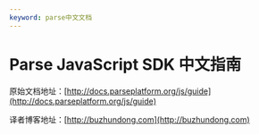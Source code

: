 ```yaml
---
keyword: parse中文文档
---
```


# Parse JavaScript SDK 中文指南



原始文档地址：[http://docs.parseplatform.org/js/guide](http://docs.parseplatform.org/js/guide)

译者博客地址：[http://buzhundong.com](http://buzhundong.com)

